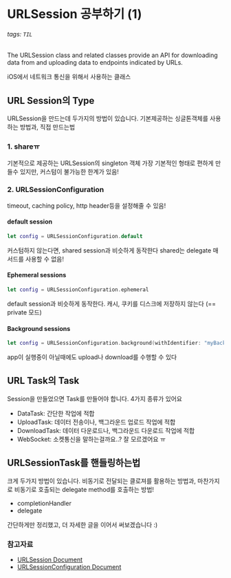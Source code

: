 # URLSession 공부하기 (1)

###### tags: `TIL`

The URLSession class and related classes provide an API for downloading data from and uploading data to endpoints indicated by URLs.

iOS에서 네트워크 통신을 위해서 사용하는 클래스

## URL Session의 Type

URLSession을 만드는데 두가지의 방법이 있습니다. 
기본제공하는 싱글톤객체를 사용하는 방법과, 직접 만드는법

### 1. shareㅠ

기본적으로 제공하는 URLSession의 singleton 객체
가장 기본적인 형태로 편하게 만들수 있지만, 커스텀이 불가능한 한계가 있음!

### 2. URLSessionConfiguration

timeout, caching policy, http header등을 설정해줄 수 있음!

#### default session

```swift
let config = URLSessionConfiguration.default
```
커스텀하지 않는다면, shared session과 비슷하게 동작한다
shared는 delegate 매서드를 사용할 수 없음!

#### Ephemeral sessions

```swift
let config = URLSessionConfiguration.ephemeral
```
default session과 비슷하게 동작한다.
캐시, 쿠키를 디스크에 저장하지 않는다 (== private 모드)

#### Background sessions

```swift
let config = URLSessionConfiguration.background(withIdentifier: "myBackground")
```
 app이 실행중이 아닐때에도 upload나 download를 수행할 수 있다


## URL Task의 Task

Session을 만들었으면 Task를 만들어야 합니다. 4가지 종류가 있어요

- DataTask: 간단한 작업에 적합
- UploadTask: 데이터 전송이나, 백그라운드 업로드 작업에 적합
- DownloadTask: 데이터 다운로드나, 백그라운드 다운로드 작업에 적합
- WebSocket: 소켓통신을 말하는걸까요..? 잘 모르겠어요 ㅠ

## URLSessionTask를 핸들링하는법

크게 두가지 방법이 있습니다.
비동기로 전달되는 클로져를 활용하는 방법과, 마찬가지로 비동기로 호출되는 delegate method를 호출하는 방법!

- completionHandler
- delegate


간단하게만 정리했고, 더 자세한 글을 이어서 써보겠습니다 :)

### 참고자료
- [URLSession Document](https://developer.apple.com/documentation/foundation/urlsession)
- [URLSessionConfiguration Document](https://developer.apple.com/documentation/foundation/urlsessionconfiguration#1660412)
